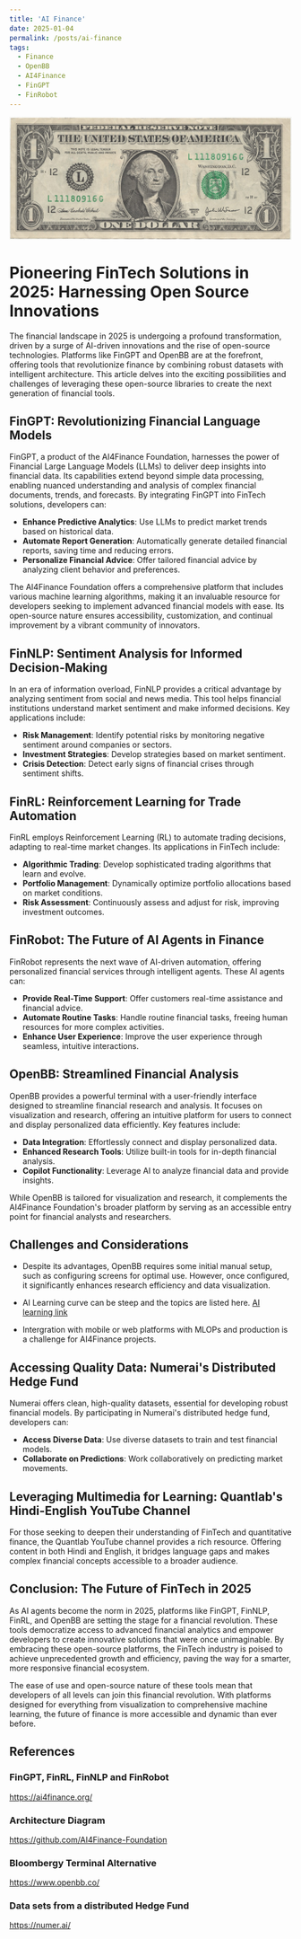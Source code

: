 ```yaml
---
title: 'AI Finance'
date: 2025-01-04
permalink: /posts/ai-finance
tags:
  - Finance
  - OpenBB
  - AI4Finance
  - FinGPT
  - FinRobot
---
```


![US Dollar](..\images\United_States_one_dollar_bill,_obverse.jpg)


# Pioneering FinTech Solutions in 2025: Harnessing Open Source Innovations

The financial landscape in 2025 is undergoing a profound transformation, driven by a surge of AI-driven innovations and the rise of open-source technologies. Platforms like FinGPT and OpenBB are at the forefront, offering tools that revolutionize finance by combining robust datasets with intelligent architecture. This article delves into the exciting possibilities and challenges of leveraging these open-source libraries to create the next generation of financial tools.

## FinGPT: Revolutionizing Financial Language Models

FinGPT, a product of the AI4Finance Foundation, harnesses the power of Financial Large Language Models (LLMs) to deliver deep insights into financial data. Its capabilities extend beyond simple data processing, enabling nuanced understanding and analysis of complex financial documents, trends, and forecasts. By integrating FinGPT into FinTech solutions, developers can:

- **Enhance Predictive Analytics**: Use LLMs to predict market trends based on historical data.
- **Automate Report Generation**: Automatically generate detailed financial reports, saving time and reducing errors.
- **Personalize Financial Advice**: Offer tailored financial advice by analyzing client behavior and preferences.

The AI4Finance Foundation offers a comprehensive platform that includes various machine learning algorithms, making it an invaluable resource for developers seeking to implement advanced financial models with ease. Its open-source nature ensures accessibility, customization, and continual improvement by a vibrant community of innovators.

## FinNLP: Sentiment Analysis for Informed Decision-Making

In an era of information overload, FinNLP provides a critical advantage by analyzing sentiment from social and news media. This tool helps financial institutions understand market sentiment and make informed decisions. Key applications include:

- **Risk Management**: Identify potential risks by monitoring negative sentiment around companies or sectors.
- **Investment Strategies**: Develop strategies based on market sentiment.
- **Crisis Detection**: Detect early signs of financial crises through sentiment shifts.

## FinRL: Reinforcement Learning for Trade Automation

FinRL employs Reinforcement Learning (RL) to automate trading decisions, adapting to real-time market changes. Its applications in FinTech include:

- **Algorithmic Trading**: Develop sophisticated trading algorithms that learn and evolve.
- **Portfolio Management**: Dynamically optimize portfolio allocations based on market conditions.
- **Risk Assessment**: Continuously assess and adjust for risk, improving investment outcomes.

## FinRobot: The Future of AI Agents in Finance

FinRobot represents the next wave of AI-driven automation, offering personalized financial services through intelligent agents. These AI agents can:

- **Provide Real-Time Support**: Offer customers real-time assistance and financial advice.
- **Automate Routine Tasks**: Handle routine financial tasks, freeing human resources for more complex activities.
- **Enhance User Experience**: Improve the user experience through seamless, intuitive interactions.

## OpenBB: Streamlined Financial Analysis

OpenBB provides a powerful terminal with a user-friendly interface designed to streamline financial research and analysis. It focuses on visualization and research, offering an intuitive platform for users to connect and display personalized data efficiently. Key features include:

- **Data Integration**: Effortlessly connect and display personalized data.
- **Enhanced Research Tools**: Utilize built-in tools for in-depth financial analysis.
- **Copilot Functionality**: Leverage AI to analyze financial data and provide insights.

While OpenBB is tailored for visualization and research, it complements the AI4Finance Foundation's broader platform by serving as an accessible entry point for financial analysts and researchers.

## Challenges and Considerations

* Despite its advantages, OpenBB requires some initial manual setup, such as configuring screens for optimal use. However, once configured, it significantly enhances research efficiency and data visualization. 

* AI Learning curve can be steep and the topics are listed here. [AI learning link](https://www.nitinguleria.com/posts/artificial-intelligence-learning)

* Intergration with mobile or web platforms with MLOPs and production is a challenge for AI4Finance projects.

## Accessing Quality Data: Numerai's Distributed Hedge Fund

Numerai offers clean, high-quality datasets, essential for developing robust financial models. By participating in Numerai's distributed hedge fund, developers can:

- **Access Diverse Data**: Use diverse datasets to train and test financial models.
- **Collaborate on Predictions**: Work collaboratively on predicting market movements.

## Leveraging Multimedia for Learning: Quantlab's Hindi-English YouTube Channel

For those seeking to deepen their understanding of FinTech and quantitative finance, the Quantlab YouTube channel provides a rich resource. Offering content in both Hindi and English, it bridges language gaps and makes complex financial concepts accessible to a broader audience.

## Conclusion: The Future of FinTech in 2025

As AI agents become the norm in 2025, platforms like FinGPT, FinNLP, FinRL, and OpenBB are setting the stage for a financial revolution. These tools democratize access to advanced financial analytics and empower developers to create innovative solutions that were once unimaginable. By embracing these open-source platforms, the FinTech industry is poised to achieve unprecedented growth and efficiency, paving the way for a smarter, more responsive financial ecosystem.

The ease of use and open-source nature of these tools mean that developers of all levels can join this financial revolution. With platforms designed for everything from visualization to comprehensive machine learning, the future of finance is more accessible and dynamic than ever before.


## References

### FinGPT, FinRL, FinNLP and FinRobot

https://ai4finance.org/


### Architecture Diagram

https://github.com/AI4Finance-Foundation


### Bloombergy Terminal Alternative
https://www.openbb.co/

### Data sets  from a distributed Hedge Fund 
https://numer.ai/

